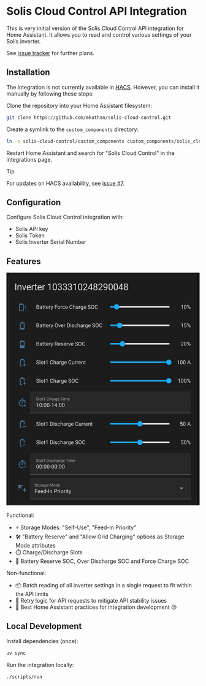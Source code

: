 # Solis Cloud Control API Integration

This is very initial version of the Solis Cloud Control API integration for Home Assistant.
It allows you to read and control various settings of your Solis inverter.

See [issue tracker](https://github.com/mkuthan/solis-cloud-control/issues) for further plans.

## Installation

The integration is not currently available in [HACS](https://www.hacs.xyz/). However, you can install it manually by following these steps:

Clone the repository into your Home Assistant filesystem:

```bash
git clone https://github.com/mkuthan/solis-cloud-control.git
```

Create a symlink to the `custom_components` directory:

```bash
ln -s solis-cloud-control/custom_components custom_components/solis_cloud_control
```

Restart Home Assistant and search for "Solis Cloud Control" in the integrations page.

> [!TIP]
> For updates on HACS availability, see [issue #7](https://github.com/mkuthan/solis-cloud-control/issues/7).

## Configuration

Configure Solis Cloud Control integration with:

* Solis API key
* Solis Token
* Solis Inverter Serial Number

## Features

![Inverter Controls](inverter_controls.png)

Functional:

* ⚡ Storage Modes: "Self-Use", "Feed-In Priority"
* 🛠️ "Battery Reserve" and "Allow Grid Charging" options as Storage Mode attributes
* ⏱️ Charge/Discharge Slots
* 🔋 Battery Reserve SOC, Over Discharge SOC and Force Charge SOC

Non-functional:

* 📦 Batch reading of all inverter settings in a single request to fit within the API limits
* 🔄 Retry logic for API requests to mitigate API stability issues
* 🏡 Best Home Assistant practices for integration development 😜

## Local Development

Install dependencies (once):

```bash
uv sync
```

Run the integration locally:

```bash
./scripts/run
```
